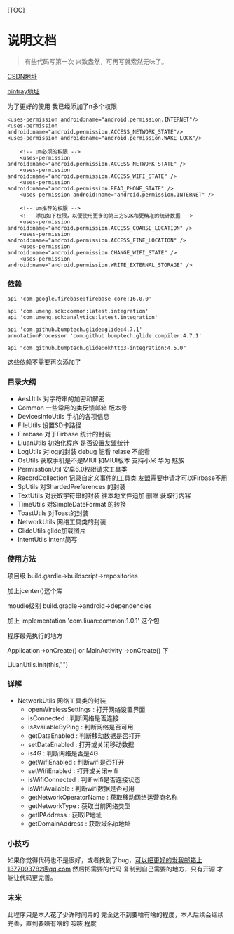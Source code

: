 [TOC]



# 说明文档

> 有些代码写第一次 兴致盎然，可再写就索然无味了。

 [CSDN地址](https://mp.csdn.net/postedit/81168513) 

[bintray地址](https://bintray.com/mp624183768/liuan)

为了更好的使用 我已经添加了n多个权限

```
<uses-permission android:name="android.permission.INTERNET"/>
<uses-permission android:name="android.permission.ACCESS_NETWORK_STATE"/>
<uses-permission android:name="android.permission.WAKE_LOCK"/>

    <!-- um必须的权限 -->
    <uses-permission android:name="android.permission.ACCESS_NETWORK_STATE" />
    <uses-permission android:name="android.permission.ACCESS_WIFI_STATE" />
    <uses-permission android:name="android.permission.READ_PHONE_STATE" />
    <uses-permission android:name="android.permission.INTERNET" />

    <!-- um推荐的权限 -->
    <!-- 添加如下权限，以便使用更多的第三方SDK和更精准的统计数据 -->
    <uses-permission android:name="android.permission.ACCESS_COARSE_LOCATION" />
    <uses-permission android:name="android.permission.ACCESS_FINE_LOCATION" />
    <uses-permission android:name="android.permission.CHANGE_WIFI_STATE" />
    <uses-permission android:name="android.permission.WRITE_EXTERNAL_STORAGE" />
```

### 依赖

```
api 'com.google.firebase:firebase-core:16.0.0'

api 'com.umeng.sdk:common:latest.integration'
api 'com.umeng.sdk:analytics:latest.integration'

api 'com.github.bumptech.glide:glide:4.7.1'
annotationProcessor 'com.github.bumptech.glide:compiler:4.7.1'

api "com.github.bumptech.glide:okhttp3-integration:4.5.0"
```

这些依赖不需要再次添加了

### 目录大纲 

- AesUtils  对字符串的加密和解密
- Common  一些常用的类反馈邮箱 版本号
- DevicesInfoUtils 手机的各项信息
- FileUtils  设置SD卡路径
- Firebase 对于Firbase 统计的封装
- LiuanUtils 初始化程序 是否设置友盟统计
- LogUtils 对log的封装 debug 能看 relase 不能看
- OsUtils 获取手机是不是MIUI 和MIUI版本 支持小米 华为 魅族
- PermisstionUtil 安卓6.0权限请求工具类
- RecordCollection 记录自定义事件的工具类 友盟需要申请才可以Firbase不用
- SpUtils 对ShardedPreferences 的封装
- TextUtils 对获取字符串的封装 往本地文件追加 删除 获取行内容
- TimeUtils 对SimpleDateFormat 的转换
- ToastUtils 对Toast的封装
- NetworkUtils 网络工具类的封装
- GlideUtils glide加载图片
- IntentUtils intent简写

### 使用方法

项目级 build.gardle->buildscript->repositories

加上jcenter()这个库

moudle级别 build.gradle->android->dependencies

加上 implementation 'com.liuan:common:1.0.1' 这个包

程序最先执行的地方

Application->onCreate() or MainActivity ->onCreate() 下

LiuanUtils.init(this,"")



### 详解



- NetworkUtils 网络工具类的封装
  -  openWirelessSettings   : 打开网络设置界面
  - isConnected            : 判断网络是否连接
  -  isAvailableByPing      : 判断网络是否可用
  -  getDataEnabled         : 判断移动数据是否打开
  -  setDataEnabled         : 打开或关闭移动数据
  -  is4G                   : 判断网络是否是4G
  - getWifiEnabled         : 判断wifi是否打开
  - setWifiEnabled         : 打开或关闭wifi
  - isWifiConnected        : 判断wifi是否连接状态
  - isWifiAvailable        : 判断wifi数据是否可用
  - getNetworkOperatorName : 获取移动网络运营商名称
  - getNetworkType         : 获取当前网络类型
  - getIPAddress           : 获取IP地址
  - getDomainAddress       : 获取域名ip地址



 



### 小技巧

如果你觉得代码也不是很好，或者找到了bug，可以把更好的发我邮箱上1377093782@qq.com 然后把需要的代码 复制到自己需要的地方，只有开源 才能让代码更完善。

### 未来

此程序只是本人花了少许时间弄的 完全达不到要啥有啥的程度，本人后续会继续完善，直到要啥有啥的 咳咳 程度